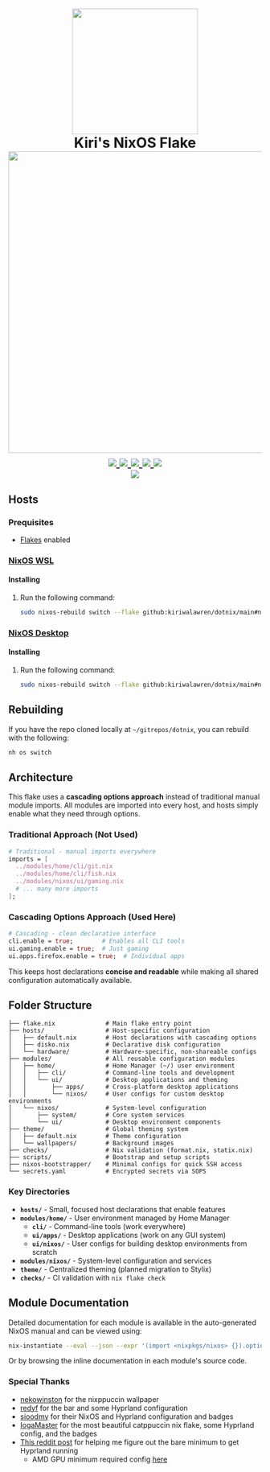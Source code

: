 <h1 align="center">
  <img src="./.github/assets/flake.webp" width="250px"/>
  <br>
  Kiri's NixOS Flake
  <br>
  <a href='#'><img src="https://raw.githubusercontent.com/catppuccin/catppuccin/main/assets/palette/macchiato.png" width="600px"/></a>
  <br>
  <div>
    <a href="https://github.com/kiriwalawren/dotnix/issues">
        <img src="https://img.shields.io/github/issues/kiriwalawren/dotnix?color=f5a97f&labelColor=303446&style=for-the-badge">
    </a>
    <a href="https://github.com/kiriwalawren/dotnix/stargazers">
        <img src="https://img.shields.io/github/stars/kiriwalawren/dotnix?color=c6a0f6&labelColor=303446&style=for-the-badge">
    </a>
    <a href="https://github.com/kiriwalawren/dotnix">
        <img src="https://img.shields.io/github/repo-size/kiriwalawren/dotnix?color=ea999c&labelColor=303446&style=for-the-badge">
    </a>
    <a href="https://github.com/kiriwalawren/dotnix/blob/main/LICENSE">
        <img src="https://img.shields.io/static/v1.svg?style=for-the-badge&label=License&message=GPL-3&logoColor=ca9ee6&colorA=313244&colorB=a6da95"/>
    </a>
    <a href="https://nixos.org">
        <img src="https://img.shields.io/badge/NixOS-unstable-blue.svg?style=for-the-badge&labelColor=303446&logo=NixOS&logoColor=white&color=91D7E3">
    </a>
  </div>
  <a href="https://builtwithnix.org">
      <img src="https://builtwithnix.org/badge.svg"/>
  </a>
</h1>

## Hosts

### Prequisites

- [Flakes](https://nixos-and-flakes.thiscute.world/nixos-with-flakes/nixos-with-flakes-enabled) enabled

### [NixOS WSL](https://github.com/nix-community/NixOS-WSL)

#### Installing

1. Run the following command:
   ```sh
   sudo nixos-rebuild switch --flake github:kiriwalawren/dotnix/main#nixos-wsl
   ```

### [NixOS Desktop](https://nixos.org/download)

#### Installing

1. Run the following command:
   ```sh
   sudo nixos-rebuild switch --flake github:kiriwalawren/dotnix/main#nixos-desktop
   ```

## Rebuilding

If you have the repo cloned locally at `~/gitrepos/dotnix`, you can rebuild with the following:

```sh
nh os switch
```

## Architecture

This flake uses a **cascading options approach** instead of traditional manual module imports. All modules are imported into every host, and hosts simply enable what they need through options.

### Traditional Approach (Not Used)

```nix
# Traditional - manual imports everywhere
imports = [
  ../modules/home/cli/git.nix
  ../modules/home/cli/fish.nix
  ../modules/nixos/ui/gaming.nix
  # ... many more imports
];
```

### Cascading Options Approach (Used Here)

```nix
# Cascading - clean declarative interface
cli.enable = true;        # Enables all CLI tools
ui.gaming.enable = true;  # Just gaming
ui.apps.firefox.enable = true;  # Individual apps
```

This keeps host declarations **concise and readable** while making all shared configuration automatically available.

## Folder Structure

```
├── flake.nix              # Main flake entry point
├── hosts/                 # Host-specific configuration
│   ├── default.nix        # Host declarations with cascading options
│   ├── disko.nix          # Declarative disk configuration
│   └── hardware/          # Hardware-specific, non-shareable configs
├── modules/               # All reusable configuration modules
│   ├── home/              # Home Manager (~/) user environment
│   │   ├── cli/           # Command-line tools and development
│   │   └── ui/            # Desktop applications and theming
│   │       ├── apps/      # Cross-platform desktop applications
│   │       └── nixos/     # User configs for custom desktop environments
│   └── nixos/             # System-level configuration
│       ├── system/        # Core system services
│       └── ui/            # Desktop environment components
├── theme/                 # Global theming system
│   ├── default.nix        # Theme configuration
│   └── wallpapers/        # Background images
├── checks/                # Nix validation (format.nix, statix.nix)
├── scripts/               # Bootstrap and setup scripts
├── nixos-bootstrapper/    # Minimal configs for quick SSH access
└── secrets.yaml           # Encrypted secrets via SOPS
```

### Key Directories

- **`hosts/`** - Small, focused host declarations that enable features
- **`modules/home/`** - User environment managed by Home Manager
  - **`cli/`** - Command-line tools (work everywhere)
  - **`ui/apps/`** - Desktop applications (work on any GUI system)
  - **`ui/nixos/`** - User configs for building desktop environments from scratch
- **`modules/nixos/`** - System-level configuration and services
- **`theme/`** - Centralized theming (planned migration to Stylix)
- **`checks/`** - CI validation with `nix flake check`

## Module Documentation

Detailed documentation for each module is available in the auto-generated NixOS manual and can be viewed using:

```bash
nix-instantiate --eval --json --expr '(import <nixpkgs/nixos> {}).options' | jq
```

Or by browsing the inline documentation in each module's source code.

### Special Thanks

- [nekowinston](https://github.com/nekowinston) for the nixppuccin wallpaper
- [redyf](https://github.com/redyf/nixdots) for the bar and some Hyprland configuration
- [sioodmy](https://github.com/sioodmy/dotfiles) for their NixOS and Hyprland configuration and badges
- [IogaMaster](https://github.com/IogaMaster/dotfiles) for the most beautiful catppuccin nix flake, some Hyprland config, and the badges
- [This reddit post](https://reddit.com/r/NixOS/comments/137j18j/comment/ju6h25k) for helping me figure out the bare minimum to get Hyprland running
  - AMD GPU minimum required config [here](./modules/nixos/ui/hyprland.nix)
